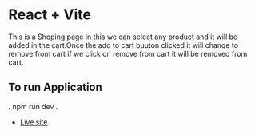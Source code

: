 # React + Vite

This is a Shoping page in this we can select any product and it will be added in the cart.Once the add to cart buuton clicked it will change to remove from cart if we click on remove from cart it will be removed from cart.

## To run Application 
.
npm run dev
.

- [Live site](https://main--silver-rolypoly-2371f3.netlify.app/)
